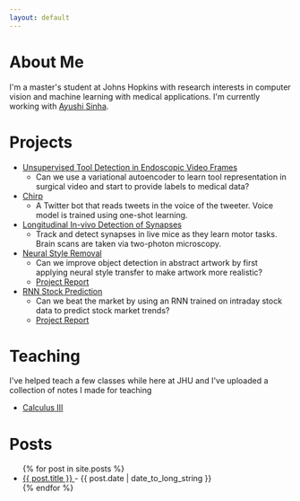```yaml
---
layout: default
---
```


# About Me

I'm a master's student at Johns Hopkins with research interests in computer vision and machine learning with medical applications. I'm currently working with [Ayushi Sinha](https://www.cs.jhu.edu/~ayushis/).

# Projects

* [Unsupervised Tool Detection in Endoscopic Video Frames](github.com/zdavidli/tool-presence)
    * Can we use a variational autoencoder to learn tool representation in surgical video and start to provide labels to medical data?
* [Chirp](github.com/zdavidli/chirp)
    * A Twitter bot that reads tweets in the voice of the tweeter. Voice model is trained using one-shot learning. 
* [Longitudinal In-vivo Detection of Synapses](github.com/zdavidli/LIDS)
    * Track and detect synapses in live mice as they learn motor tasks. Brain scans are taken via two-photon microscopy.
* [Neural Style Removal](github.com/zdavidli/neural-style-removal)
    * Can we improve object detection in abstract artwork by first applying neural style transfer to make artwork more realistic?
    * [Project Report](assets/object-detection-artwork.pdf)
* [RNN Stock Prediction](github.com/zdavidli/rnn-stock-prediction)
    * Can we beat the market by using an RNN trained on intraday stock data to predict stock market trends?
    * [Project Report](assets/rnn-stock-prediction.pdf)

# Teaching

I've helped teach a few classes while here at JHU and I've uploaded a collection of notes I made for teaching

* [Calculus III](calc3.html)


# Posts
<ul>
    {% for post in site.posts %}
        <li>
            <a href="{{ post.url }}">
            {{ post.title }}
            </a>
            - <time datetime="{{ post.date | date: "%Y-%m-%d" }}">{{ post.date | date_to_long_string }}</time>
        </li>
    {% endfor %}
</ul>
